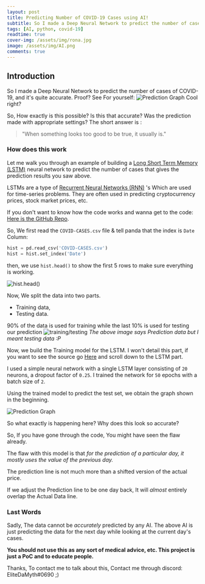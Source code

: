 ```yaml
---
layout: post
title: Predicting Number of COVID-19 Cases using AI!
subtitle: So I made a Deep Neural Network to predict the number of cases of COVID-19, and it's quite accurate.
tags: [AI, python, covid-19]
readtime: true
cover-img: /assets/img/rona.jpg
image: /assets/img/AI.png
comments: true
---
```


## Introduction
So I made a Deep Neural Network to predict the number of cases of COVID-19, and it's quite accurate.
Proof?
See For yourself: 
![Prediction Graph](https://cdn.discordapp.com/attachments/709095218535858198/730028120333352990/wMQL5Zme1b6QAAAABJRU5ErkJggg.png)
Cool right?

So, How exactly is this possible? Is this that accurate? Was the prediction made with appropriate settings?
The short answer is :

> "When something looks too good to be true, it usually is." 

### How does this work

Let me walk you through an example of building a [Long Short Term Memory (LSTM)](https://en.wikipedia.org/wiki/Long_short-term_memory) neural network to predict the number of cases that gives the prediction results you saw above.

LSTMs are a type of [Recurrent Neural Networks (RNN)](http://karpathy.github.io/2015/05/21/rnn-effectiveness/) 's Which are used for time-series problems. They are often used in predicting cryptocurrency prices, stock market prices, etc.

If you don't want to know how the code works and wanna get to the code: [Here is the GitHub Repo]([https://github.com/EliteDaMyth/COVID-Predictor](https://github.com/EliteDaMyth/COVID-Predictor)).

So, We first read the `COVID-CASES.csv` file & tell panda that the index is `Date` Column:
```py
hist = pd.read_csv('COVID-CASES.csv')
hist = hist.set_index('Date')
```
 then, we use `hist.head()` to show the first 5 rows to make sure everything is working.
 
 ![hist.head()](https://cdn.discordapp.com/attachments/655302848849903646/730038384377987072/unknown.png)

Now, We split the data into two parts.

 - Training data,
 - Testing data.
 
 90% of the data is used  for training while the last 10% is used for testing our prediction
 ![training/testing](https://cdn.discordapp.com/attachments/655302848849903646/730039172483645541/A15qqTzbP9SHgUuA06hmCr2nqb6WeFbgCLmnqXjv51aSpOkoUkptxyBJkiRJ0sPsUZUkSZIkDRUTVUmSJEnSUDFRlSRJkiQNFRNV.png)
*The above image says Prediction data but I meant testing data :P*

Now, we build the Training model for the LSTM.
I won't detail this part, if you want to see the source go [Here](https://github.com/EliteDaMyth/COVID-Predictor/blob/master/lstm_covid_prediction.ipynb) and scroll down to the LSTM part.

I used a simple neural network with a single LSTM layer consisting of  `20`  neurons, a dropout factor of  `0.25`.
I trained the network for  `50`  epochs with a batch size of  `2`.

Using the trained model to predict the test set, we obtain the graph shown in the beginning.

![Prediction Graph](https://cdn.discordapp.com/attachments/709095218535858198/730028120333352990/wMQL5Zme1b6QAAAABJRU5ErkJggg.png)

So what exactly is happening here? Why does this look so accurate?

So, If you have gone through the code, You might have seen the flaw already. 

The flaw with this model is that _for the prediction of a particular day, it mostly uses the value of the previous day._

The prediction line is not much more than a shifted version of the actual price.

If we adjust the Prediction line to be one day back, It will *almost* entirely overlap the Actual Data line.


### Last Words

Sadly, The data cannot be *accurately* predicted by any AI. The above AI is just predicting the data for the next day while looking at the current day's cases. 

**You should not use this as any sort of medical advice, etc.
This project is just a PoC and to educate people.**

Thanks, 
To contact me to talk about this, Contact me through discord: EliteDaMyth#0690 ;)
